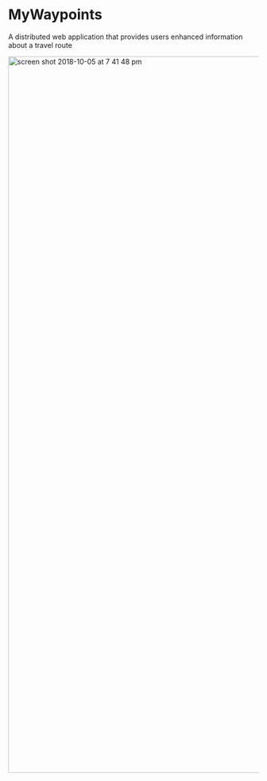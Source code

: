 # MyWaypoints
A distributed web application that provides users enhanced information about a travel route

<img width="1440" alt="screen shot 2018-10-05 at 7 41 48 pm" src="https://user-images.githubusercontent.com/12711535/46567165-02421880-c8fc-11e8-9edd-b67fd1424b52.png">
